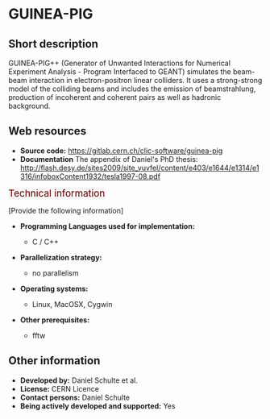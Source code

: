 # GUINEA-PIG

## Short description

GUINEA-PIG++ (Generator of Unwanted Interactions for Numerical Experiment Analysis - Program Interfaced to GEANT) simulates the beam-beam interaction in electron-positron linear colliders. It uses a strong-strong model of the colliding beams and includes the emission of beamstrahlung, production of incoherent and coherent pairs as well as hadronic background.

## Web resources

 <ul><li> <strong>Source code:</strong> <a href="https://gitlab.cern.ch/clic-software/guinea-pig" target="_blank">https://gitlab.cern.ch/clic-software/guinea-pig</a>
</li> <li> <strong>Documentation</strong> The appendix of Daniel's PhD thesis: <a href="http://flash.desy.de/sites2009/site_vuvfel/content/e403/e1644/e1314/e1316/infoboxContent1932/tesla1997-08.pdf" target="_blank">http://flash.desy.de/sites2009/site_vuvfel/content/e403/e1644/e1314/e1316/infoboxContent1932/tesla1997-08.pdf</a>
</li></ul>
<span style="color: #630000; font-size: 18.850000381469727px; background-color: #f6f6f6;">Technical information</span>

[Provide the following information] 

* __Programming Languages used for implementation:__ 
  
    - C / C++
  
  
  
* __Parallelization strategy:__ 
  
    - no parallelism
  
  
  
* __Operating systems:__ 
  
    - Linux, MacOSX, Cygwin
  
  
  
* __Other prerequisites:__ 
  
    - fftw
  
  
  

## Other information

 

* __Developed by:__ Daniel Schulte et al. [
  ](mailto:daniel.schulte@cernNOSPAMPLEASE.ch)
* __License:__ CERN Licence
* __Contact persons:__ Daniel Schulte [
  ](mailto:daniel.schulte@cernNOSPAMPLEASE.ch)
* __Being actively developed and supported:__ Yes

 
